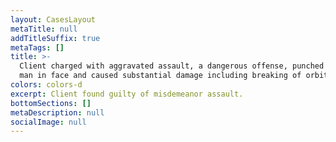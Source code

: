 ```yaml
---
layout: CasesLayout
metaTitle: null
addTitleSuffix: true
metaTags: []
title: >-
  Client charged with aggravated assault, a dangerous offense, punched smaller
  man in face and caused substantial damage including breaking of orbital floor.
colors: colors-d
excerpt: Client found guilty of misdemeanor assault.
bottomSections: []
metaDescription: null
socialImage: null
---
```

